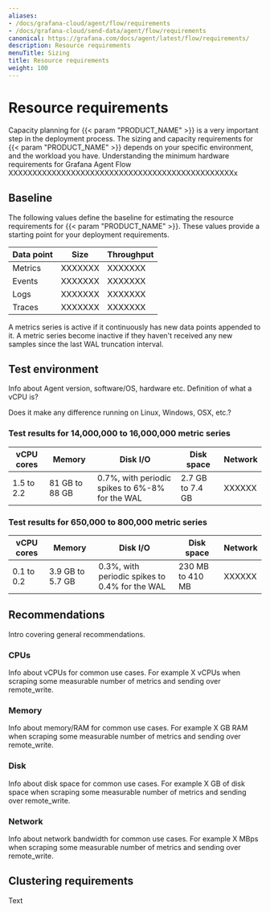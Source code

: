 ```yaml
---
aliases:
- /docs/grafana-cloud/agent/flow/requirements
- /docs/grafana-cloud/send-data/agent/flow/requirements
canonical: https://grafana.com/docs/agent/latest/flow/requirements/
description: Resource requirements
menuTitle: Sizing
title: Resource requirements
weight: 100
---
```


# Resource requirements

Capacity planning for {{< param "PRODUCT_NAME" >}} is a very important step in the deployment process. The sizing and capacity requirements for {{< param "PRODUCT_NAME" >}} depends on your specific environment, and the workload you have. Understanding the minimum hardware requirements for Grafana Agent Flow XXXXXXXXXXXXXXXXXXXXXXXXXXXXXXXXXXXXXXXXXXXXXXXx

## Baseline

The following values define the baseline for estimating the resource requirements for {{< param "PRODUCT_NAME" >}}. These values provide a starting point for your deployment requirements.

| Data point | Size    | Throughput |
|------------|---------|------------|
| Metrics    | XXXXXXX | XXXXXXX    |
| Events     | XXXXXXX | XXXXXXX    |
| Logs       | XXXXXXX | XXXXXXX    |
| Traces     | XXXXXXX | XXXXXXX    |

A metrics series is active if it continuously has new data points appended to it. A metric series become inactive if they haven't received any new samples since the last WAL truncation interval.

## Test environment

Info about Agent version, software/OS, hardware etc. Definition of what a vCPU is?

Does it make any difference running on Linux, Windows, OSX, etc.?

### Test results for 14,000,000 to 16,000,000 metric series

| vCPU cores | Memory         | Disk I/O                                        | Disk space       | Network |
|------------|----------------|-------------------------------------------------|------------------| ------- |
| 1.5 to 2.2 | 81 GB to 88 GB | 0.7%, with periodic spikes to 6%-8% for the WAL | 2.7 GB to 7.4 GB | XXXXXX  |

### Test results for 650,000 to 800,000 metric series

| vCPU cores | Memory           | Disk I/O                                       | Disk space       | Network |
|------------|------------------|------------------------------------------------|------------------| ------- |
| 0.1 to 0.2 | 3.9 GB to 5.7 GB | 0.3%, with periodic spikes to 0.4% for the WAL | 230 MB to 410 MB | XXXXXX  |

## Recommendations

Intro covering general recommendations.

### CPUs

Info about vCPUs for common use cases. For example X vCPUs when scraping some measurable number of metrics and sending over remote_write.

### Memory

Info about memory/RAM for common use cases. For example X GB RAM when scraping some measurable number of metrics and sending over remote_write.

### Disk

Info about disk space for common use cases. For example X GB of disk space when scraping some measurable number of metrics and sending over remote_write.

### Network

Info about network bandwidth for common use cases. For example X MBps when scraping some measurable number of metrics and sending over remote_write.

## Clustering requirements

Text
